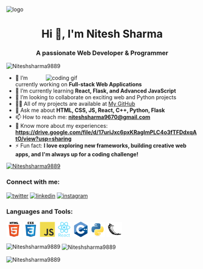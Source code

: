 ![logo](logo)

<h1 align="center">Hi 👋, I'm Nitesh Sharma</h1>
<h3 align="center">A passionate Web Developer & Programmer</h3>

<p align="left"> <img src="https://komarev.com/ghpvc/?username=Niteshsharma9889&label=Profile%20views&color=0e75b6&style=flat" alt="Niteshsharma9889" /> </p>

<img align="right" width="400px" src="https://imgs.search.brave.com/uGBeRwzhbiOphYDvGkQnCQYYApKyDw1OrDHAZ44cF9Y/rs:fit:860:0:0/g:ce/aHR0cHM6Ly9naWZk/Yi5jb20vaW1hZ2Vz/L2hpZ2gvYW5pbWF0/ZWQtbWFuLWNvbXB1/dGVyLWNvZGluZy1u/YWU2bWVjMzc4bHNn/MWkzLmdpZg.gif" alt="coding gif">

- 🔭 I’m currently working on **Full-stack Web Applications**
- 🌱 I’m currently learning **React, Flask, and Advanced JavaScript**
- 👯 I’m looking to collaborate on exciting web and Python projects
- 👨‍💻 All of my projects are available at [My GitHub](https://github.com/Niteshsharma9889)
- 💬 Ask me about **HTML, CSS, JS, React, C++, Python, Flask**
- 📫 How to reach me: **niteshsharma9670@gmail.com**
- 📄 Know more about my experiences: **https://drive.google.com/file/d/17uriJxc6pxKRagImPLC4o3fTFDdxqAtO/view?usp=sharing**
- ⚡ Fun fact: **I love exploring new frameworks, building creative web apps, and I'm always up for a coding challenge!**

<p align="left"> 
  <a href="https://github.com/ryo-ma/github-profile-trophy"><img src="https://github-profile-trophy.vercel.app/?username=Niteshsharma9889" alt="Niteshsharma9889" /></a> 
</p>

<h3 align="left">Connect with me:</h3>
<p align="left">
  <a href="https://x.com/niteshsharma__2" target="blank"><img align="center" src="https://raw.githubusercontent.com/rahuldkjain/github-profile-readme-generator/master/src/images/icons/Social/twitter.svg" alt="twitter" height="30" width="40" /></a>
  <a href="https://www.linkedin.com/in/nitesh-sharma-185273255/" target="blank"><img align="center" src="https://raw.githubusercontent.com/rahuldkjain/github-profile-readme-generator/master/src/images/icons/Social/linked-in-alt.svg" alt="linkedin" height="30" width="40" /></a>
<!--   <a href="https://www.facebook.com/your_facebook" target="blank"><img align="center" src="https://raw.githubusercontent.com/rahuldkjain/github-profile-readme-generator/master/src/images/icons/Social/facebook.svg" alt="facebook" height="30" width="40" /></a> -->
  <a href="https://www.instagram.com/niteshsharma__1/" target="blank"><img align="center" src="https://raw.githubusercontent.com/rahuldkjain/github-profile-readme-generator/master/src/images/icons/Social/instagram.svg" alt="instagram" height="30" width="40" /></a>
  <!-- Add more social links as needed -->
</p>

<h3 align="left">Languages and Tools:</h3>
<p align="left"> 
  <a href="https://developer.mozilla.org/en-US/docs/Web/HTML" target="_blank"><img src="https://raw.githubusercontent.com/devicons/devicon/master/icons/html5/html5-original-wordmark.svg" alt="html5" width="40" height="40"/></a>
  <a href="https://developer.mozilla.org/en-US/docs/Web/CSS" target="_blank"><img src="https://raw.githubusercontent.com/devicons/devicon/master/icons/css3/css3-original-wordmark.svg" alt="css3" width="40" height="40"/></a>
  <a href="https://developer.mozilla.org/en-US/docs/Web/JavaScript" target="_blank"><img src="https://raw.githubusercontent.com/devicons/devicon/master/icons/javascript/javascript-original.svg" alt="javascript" width="40" height="40"/></a>
  <a href="https://reactjs.org/" target="_blank"><img src="https://raw.githubusercontent.com/devicons/devicon/master/icons/react/react-original-wordmark.svg" alt="react" width="40" height="40"/></a>
  <a href="https://www.cprogramming.com/" target="_blank"><img src="https://raw.githubusercontent.com/devicons/devicon/master/icons/cplusplus/cplusplus-original.svg" alt="cplusplus" width="40" height="40"/></a>
  <a href="https://www.python.org/" target="_blank"><img src="https://raw.githubusercontent.com/devicons/devicon/master/icons/python/python-original.svg" alt="python" width="40" height="40"/></a>
  <a href="https://flask.palletsprojects.com/" target="_blank"><img src="https://raw.githubusercontent.com/devicons/devicon/master/icons/flask/flask-original.svg" alt="flask" width="40" height="40"/></a>
</p>

<p><img align="left" src="https://github-readme-stats.vercel.app/api/top-langs?username=Niteshsharma9889&show_icons=true&locale=en&layout=compact" alt="Niteshsharma9889" /></p>

<p>&nbsp;<img align="center" src="https://github-readme-stats.vercel.app/api?username=Niteshsharma9889&show_icons=true&locale=en" alt="Niteshsharma9889" /></p>

<p><img align="center" src="https://github-readme-streak-stats.herokuapp.com/?user=Niteshsharma9889&" alt="Niteshsharma9889" /></p>
